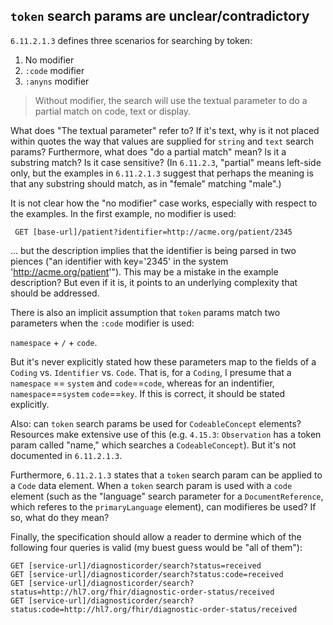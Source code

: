 ## `token` search params are unclear/contradictory

`6.11.2.1.3` defines three scenarios for searching by token:

1.  No modifier
2.  `:code` modifier
3.  `:anyns` modifier

> Without modifier, the search will use the textual parameter
> to do a partial match on code, text or display. 

What does "The textual parameter" refer to? If it's text, why is it not placed
within quotes the way that values are supplied for `string` and `text` search
params? Furthermore, what does "do a partial match" mean?  Is it a substring
match? Is it case sensitive? (In `6.11.2.3`, "partial" means left-side only,
but the examples in `6.11.2.1.3` suggest that perhaps the meaning is that any
substring should match, as in "female" matching "male".)

It is not clear how the "no modifier" case works, especially with respect to
the examples.  In the first example, no modifier is used:

```
 GET [base-url]/patient?identifier=http://acme.org/patient/2345
```

... but the description implies that the identifier is being parsed in two
piences ("an identifier with key='2345' in the system
'http://acme.org/patient'"). This may be a mistake in the example description?
But even if it is, it points to an underlying complexity that should be
addressed.

There is also an implicit assumption that `token` params match two parameters when the `:code` modifier is used:

`namespace` + `/` + `code`.

But it's never explicitly stated how these parameters map to the fields of a
`Coding` vs. `Identifier` vs. `Code`.  That is, for a `Coding`, I presume that
a `namespace` == `system` and `code`==`code`, whereas for an indentifier,
`namespace`==`system` `code`==`key`. If this is correct, it should be stated
explicitly.

Also: can `token` search params be used for `CodeableConcept` elements?
Resources make extensive use of this (e.g. `4.15.3`: `Observation` has a token
param called "name," which searches a `CodeableConcept`). But it's not
documented in `6.11.2.1.3`.

Furthermore, `6.11.2.1.3` states that a `token` search param can be applied to
a `Code` data element. When a `token` search param is used with a `code`
element (such as the "language" search parameter for a `DocumentReference`,
which referes to the `primaryLanguage` element), can modifieres be used? If so,
what do they mean?

Finally, the specification should allow a reader to dermine which of the
following four queries is valid (my buest guess would be "all of them"):

```
GET [service-url]/diagnosticorder/search?status=received
GET [service-url]/diagnosticorder/search?status:code=received
GET [service-url]/diagnosticorder/search?status=http://hl7.org/fhir/diagnostic-order-status/received
GET [service-url]/diagnosticorder/search?status:code=http://hl7.org/fhir/diagnostic-order-status/received
```